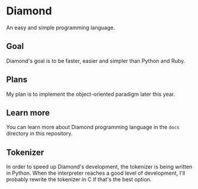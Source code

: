 # Diamond
An easy and simple programming language.

## Goal
Diamond's goal is to be faster, easier and simpler than Python and Ruby.

## Plans
My plan is to implement the object-oriented paradigm later this year.

## Learn more
You can learn more about Diamond programming language in the `docs` directory in this repository.

## Tokenizer
In order to speed up Diamond's development, the tokenizer is being written in Python. When the interpreter reaches a good level of development, I'll probably rewrite the tokenizer in C if that's the best option.
